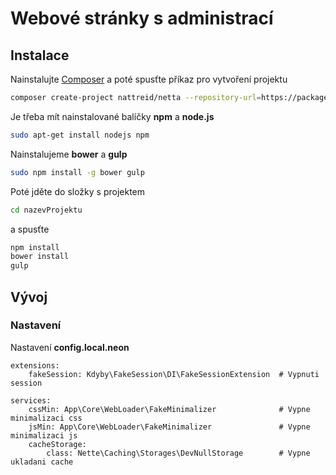 # Webové stránky s administrací

## Instalace
Nainstalujte [Composer](http://doc.nette.org/composer) a poté spusťte příkaz pro vytvoření projektu 
```bash
composer create-project nattreid/netta --repository-url=https://packages.newtravel.cz
```

Je třeba mít nainstalované balíčky **npm** a **node.js**
```bash
sudo apt-get install nodejs npm
```

Nainstalujeme **bower** a **gulp**
```bash
sudo npm install -g bower gulp
```

Poté jděte do složky s projektem
```bash
cd nazevProjektu
```

a spusťte
```bash
npm install
bower install
gulp
```

## Vývoj
### Nastavení
Nastavení **config.local.neon**
```neon
extensions:
    fakeSession: Kdyby\FakeSession\DI\FakeSessionExtension  # Vypnuti session

services:
    cssMin: App\Core\WebLoader\FakeMinimalizer              # Vypne minimalizaci css
    jsMin: App\Core\WebLoader\FakeMinimalizer               # Vypne minimalizaci js
    cacheStorage:
        class: Nette\Caching\Storages\DevNullStorage        # Vypne ukladani cache
```